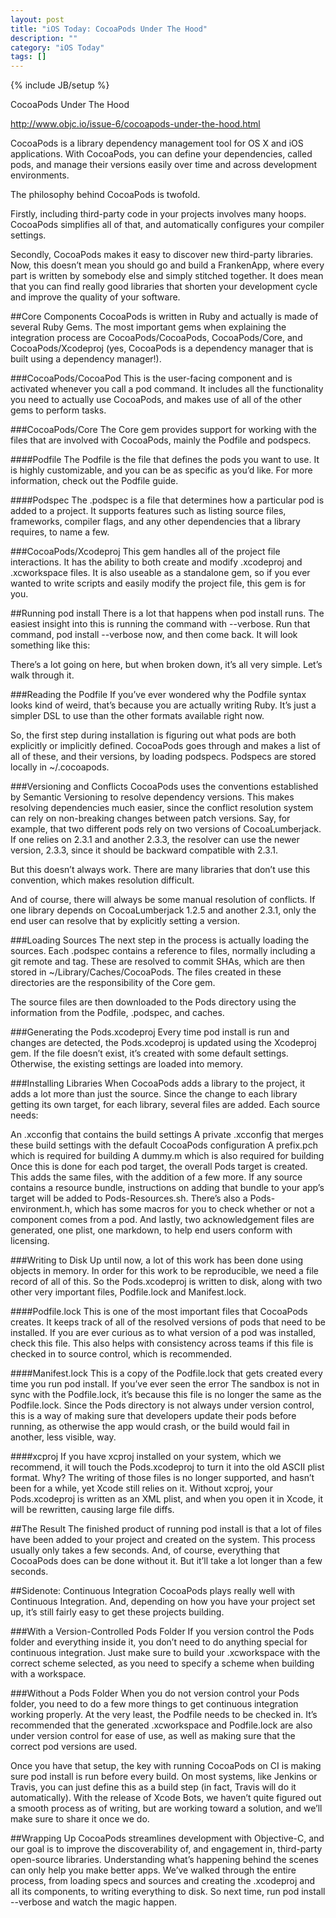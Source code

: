 ```yaml
---
layout: post
title: "iOS Today: CocoaPods Under The Hood"
description: ""
category: "iOS Today"
tags: []
---
```

{% include JB/setup %}

CocoaPods Under The Hood

http://www.objc.io/issue-6/cocoapods-under-the-hood.html

CocoaPods is a library dependency management tool for OS X and iOS applications. With CocoaPods, you can define your dependencies, called pods, and manage their versions easily over time and across development environments.

The philosophy behind CocoaPods is twofold. 

Firstly, including third-party code in your projects involves many hoops. CocoaPods simplifies all of that, and automatically configures your compiler settings.

Secondly, CocoaPods makes it easy to discover new third-party libraries. Now, this doesn’t mean you should go and build a FrankenApp, where every part is written by somebody else and simply stitched together. It does mean that you can find really good libraries that shorten your development cycle and improve the quality of your software.

##Core Components
CocoaPods is written in Ruby and actually is made of several Ruby Gems. The most important gems when explaining the integration process are CocoaPods/CocoaPods, CocoaPods/Core, and CocoaPods/Xcodeproj (yes, CocoaPods is a dependency manager that is built using a dependency manager!).

###CocoaPods/CocoaPod
This is the user-facing component and is activated whenever you call a pod command. It includes all the functionality you need to actually use CocoaPods, and makes use of all of the other gems to perform tasks.

###CocoaPods/Core
The Core gem provides support for working with the files that are involved with CocoaPods, mainly the Podfile and podspecs.

####Podfile
The Podfile is the file that defines the pods you want to use. It is highly customizable, and you can be as specific as you’d like. For more information, check out the Podfile guide.

####Podspec
The .podspec is a file that determines how a particular pod is added to a project. It supports features such as listing source files, frameworks, compiler flags, and any other dependencies that a library requires, to name a few.

###CocoaPods/Xcodeproj
This gem handles all of the project file interactions. It has the ability to both create and modify .xcodeproj and .xcworkspace files. It is also useable as a standalone gem, so if you ever wanted to write scripts and easily modify the project file, this gem is for you.

##Running pod install
There is a lot that happens when pod install runs. The easiest insight into this is running the command with --verbose. Run that command, pod install --verbose now, and then come back. It will look something like this:

There’s a lot going on here, but when broken down, it’s all very simple. Let’s walk through it.

###Reading the Podfile
If you’ve ever wondered why the Podfile syntax looks kind of weird, that’s because you are actually writing Ruby. It’s just a simpler DSL to use than the other formats available right now.

So, the first step during installation is figuring out what pods are both explicitly or implicitly defined. CocoaPods goes through and makes a list of all of these, and their versions, by loading podspecs. Podspecs are stored locally in ~/.cocoapods.

###Versioning and Conflicts
CocoaPods uses the conventions established by Semantic Versioning to resolve dependency versions. This makes resolving dependencies much easier, since the conflict resolution system can rely on non-breaking changes between patch versions. Say, for example, that two different pods rely on two versions of CocoaLumberjack. If one relies on 2.3.1 and another 2.3.3, the resolver can use the newer version, 2.3.3, since it should be backward compatible with 2.3.1.

But this doesn’t always work. There are many libraries that don’t use this convention, which makes resolution difficult.

And of course, there will always be some manual resolution of conflicts. If one library depends on CocoaLumberjack 1.2.5 and another 2.3.1, only the end user can resolve that by explicitly setting a version.

###Loading Sources
The next step in the process is actually loading the sources. Each .podspec contains a reference to files, normally including a git remote and tag. These are resolved to commit SHAs, which are then stored in ~/Library/Caches/CocoaPods. The files created in these directories are the responsibility of the Core gem.

The source files are then downloaded to the Pods directory using the information from the Podfile, .podspec, and caches.

###Generating the Pods.xcodeproj
Every time pod install is run and changes are detected, the Pods.xcodeproj is updated using the Xcodeproj gem. If the file doesn’t exist, it’s created with some default settings. Otherwise, the existing settings are loaded into memory.

###Installing Libraries
When CocoaPods adds a library to the project, it adds a lot more than just the source. Since the change to each library getting its own target, for each library, several files are added. Each source needs:

An .xcconfig that contains the build settings
A private .xcconfig that merges these build settings with the default CocoaPods configuration
A prefix.pch which is required for building
A dummy.m which is also required for building
Once this is done for each pod target, the overall Pods target is created. This adds the same files, with the addition of a few more. If any source contains a resource bundle, instructions on adding that bundle to your app’s target will be added to Pods-Resources.sh. There’s also a Pods-environment.h, which has some macros for you to check whether or not a component comes from a pod. And lastly, two acknowledgement files are generated, one plist, one markdown, to help end users conform with licensing.

###Writing to Disk
Up until now, a lot of this work has been done using objects in memory. In order for this work to be reproducible, we need a file record of all of this. So the Pods.xcodeproj is written to disk, along with two other very important files, Podfile.lock and Manifest.lock.

####Podfile.lock
This is one of the most important files that CocoaPods creates. It keeps track of all of the resolved versions of pods that need to be installed. If you are ever curious as to what version of a pod was installed, check this file. This also helps with consistency across teams if this file is checked in to source control, which is recommended.

####Manifest.lock
This is a copy of the Podfile.lock that gets created every time you run pod install. If you’ve ever seen the error The sandbox is not in sync with the Podfile.lock, it’s because this file is no longer the same as the Podfile.lock. Since the Pods directory is not always under version control, this is a way of making sure that developers update their pods before running, as otherwise the app would crash, or the build would fail in another, less visible, way.

####xcproj
If you have xcproj installed on your system, which we recommend, it will touch the Pods.xcodeproj to turn it into the old ASCII plist format. Why? The writing of those files is no longer supported, and hasn’t been for a while, yet Xcode still relies on it. Without xcproj, your Pods.xcodeproj is written as an XML plist, and when you open it in Xcode, it will be rewritten, causing large file diffs.

##The Result
The finished product of running pod install is that a lot of files have been added to your project and created on the system. This process usually only takes a few seconds. And, of course, everything that CocoaPods does can be done without it. But it’ll take a lot longer than a few seconds.

##Sidenote: Continuous Integration
CocoaPods plays really well with Continuous Integration. And, depending on how you have your project set up, it’s still fairly easy to get these projects building.

###With a Version-Controlled Pods Folder
If you version control the Pods folder and everything inside it, you don’t need to do anything special for continuous integration. Just make sure to build your .xcworkspace with the correct scheme selected, as you need to specify a scheme when building with a workspace.

###Without a Pods Folder
When you do not version control your Pods folder, you need to do a few more things to get continuous integration working properly. At the very least, the Podfile needs to be checked in. It’s recommended that the generated .xcworkspace and Podfile.lock are also under version control for ease of use, as well as making sure that the correct pod versions are used.

Once you have that setup, the key with running CocoaPods on CI is making sure pod install is run before every build. On most systems, like Jenkins or Travis, you can just define this as a build step (in fact, Travis will do it automatically). With the release of Xcode Bots, we haven’t quite figured out a smooth process as of writing, but are working toward a solution, and we’ll make sure to share it once we do.

##Wrapping Up
CocoaPods streamlines development with Objective-C, and our goal is to improve the discoverability of, and engagement in, third-party open-source libraries. Understanding what’s happening behind the scenes can only help you make better apps. We’ve walked through the entire process, from loading specs and sources and creating the .xcodeproj and all its components, to writing everything to disk. So next time, run pod install --verbose and watch the magic happen.

